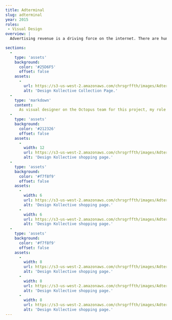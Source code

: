 ```yaml
---
title: Adterminal
slug: adterminal
year: 2015
roles:
 - Visual Design
overview: |
  Advertising revenue is a driving force on the internet. There are hundreds of advertising networks that websites use to earn income, but with that comes a mess of accounts, emails, spreadsheets, and forgotten passwords. Adterminal recognized this issue and built an application that integrates advertising networks into one system so companies can see a clearer picture of their revenue.  

sections:
  -
    type: 'assets'
    background:
      color: '#25D6F5'
      offset: false
    assets:
      -
        url: https://s3-us-west-2.amazonaws.com/chrsgrffth/images/Adterminal-Dashboard.png
        alt: 'Design Kollective Collection Page.'
  -
    type: 'markdown'
    content:
      As visual designer on the Octopus team for this project, my role was to help Adterminal turn their wireframes into an appealing interface.
  -
    type: 'assets'
    background:
      color: '#212326'
      offset: false
    assets:
      -
        width: 12
        url: https://s3-us-west-2.amazonaws.com/chrsgrffth/images/Adterminal-Dashboard-Elements.png
        alt: 'Design Kollective shopping page.'
  -
    type: 'assets'
    background:
      color: '#f7f8f9'
      offset: false
    assets:
      -
        width: 6
        url: https://s3-us-west-2.amazonaws.com/chrsgrffth/images/Adterminal-Settings-Dashboards-Edit.png
        alt: 'Design Kollective shopping page.'
      -
        width: 6
        url: https://s3-us-west-2.amazonaws.com/chrsgrffth/images/Adterminal-Users-Edit.png
        alt: 'Design Kollective shopping page.'
  -
    type: 'assets'
    background:
      color: '#f7f8f9'
      offset: false
    assets:
      -
        width: 8
        url: https://s3-us-west-2.amazonaws.com/chrsgrffth/images/Adterminal-Marketing-Homepage.png
        alt: 'Design Kollective shopping page.'
      -
        width: 8
        url: https://s3-us-west-2.amazonaws.com/chrsgrffth/images/Adterminal-Marketing-Integrations.png
        alt: 'Design Kollective shopping page.'
      -
        width: 8
        url: https://s3-us-west-2.amazonaws.com/chrsgrffth/images/Adterminal-Marketing-Pricing.png
        alt: 'Design Kollective shopping page.'
---
```

